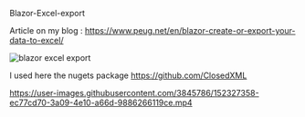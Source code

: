 Blazor-Excel-export

Article on my blog : https://www.peug.net/en/blazor-create-or-export-your-data-to-excel/ 

![blazor excel export](https://user-images.githubusercontent.com/3845786/152016618-1aad643c-649a-41fb-afaa-8713023734df.png)

I used here the nugets package https://github.com/ClosedXML


https://user-images.githubusercontent.com/3845786/152327358-ec77cd70-3a09-4e10-a66d-9886266119ce.mp4

